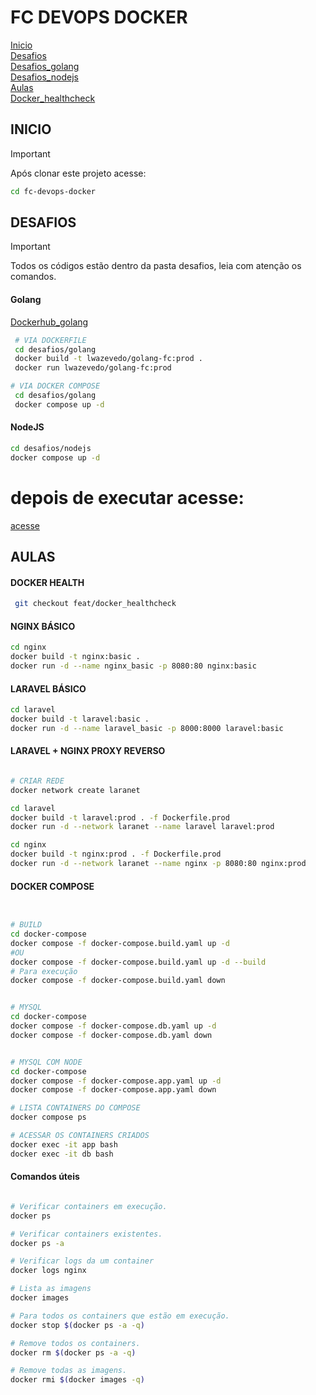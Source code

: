 # FC DEVOPS DOCKER

[Inicio](#inicio) \
[Desafios](#desafios) \
[Desafios_golang](#golang) \
[Desafios_nodejs](#nodejs) \
[Aulas](#aulas) \
[Docker_healthcheck](#docker-health)

## INICIO

> [!IMPORTANT]
> Após clonar este projeto acesse:

```bash
cd fc-devops-docker
```

## DESAFIOS

> [!IMPORTANT]
> Todos os códigos estão dentro da pasta desafios, leia com atenção os comandos.

#### Golang

[Dockerhub_golang](https://hub.docker.com/repository/docker/lwazevedo/golang-fc/general)

```bash
 # VIA DOCKERFILE
 cd desafios/golang
 docker build -t lwazevedo/golang-fc:prod .
 docker run lwazevedo/golang-fc:prod

# VIA DOCKER COMPOSE
 cd desafios/golang
 docker compose up -d
```

#### NodeJS

```bash
cd desafios/nodejs
docker compose up -d
```

# depois de executar acesse:

[acesse](http://localhost:8080/)

## AULAS

#### DOCKER HEALTH

```bash
 git checkout feat/docker_healthcheck
```

#### NGINX BÁSICO

```bash
cd nginx
docker build -t nginx:basic .
docker run -d --name nginx_basic -p 8080:80 nginx:basic
```

#### LARAVEL BÁSICO

```bash
cd laravel
docker build -t laravel:basic .
docker run -d --name laravel_basic -p 8000:8000 laravel:basic
```

#### LARAVEL + NGINX PROXY REVERSO

```bash

# CRIAR REDE
docker network create laranet

cd laravel
docker build -t laravel:prod . -f Dockerfile.prod
docker run -d --network laranet --name laravel laravel:prod

cd nginx
docker build -t nginx:prod . -f Dockerfile.prod
docker run -d --network laranet --name nginx -p 8080:80 nginx:prod

```

#### DOCKER COMPOSE

```bash


# BUILD
cd docker-compose
docker compose -f docker-compose.build.yaml up -d
#OU
docker compose -f docker-compose.build.yaml up -d --build
# Para execução
docker compose -f docker-compose.build.yaml down


# MYSQL
cd docker-compose
docker compose -f docker-compose.db.yaml up -d
docker compose -f docker-compose.db.yaml down


# MYSQL COM NODE
cd docker-compose
docker compose -f docker-compose.app.yaml up -d
docker compose -f docker-compose.app.yaml down

# LISTA CONTAINERS DO COMPOSE
docker compose ps

# ACESSAR OS CONTAINERS CRIADOS
docker exec -it app bash
docker exec -it db bash

```

#### Comandos úteis

```bash

# Verificar containers em execução.
docker ps

# Verificar containers existentes.
docker ps -a

# Verificar logs da um container
docker logs nginx

# Lista as imagens
docker images

# Para todos os containers que estão em execução.
docker stop $(docker ps -a -q)

# Remove todos os containers.
docker rm $(docker ps -a -q)

# Remove todas as imagens.
docker rmi $(docker images -q)
```
